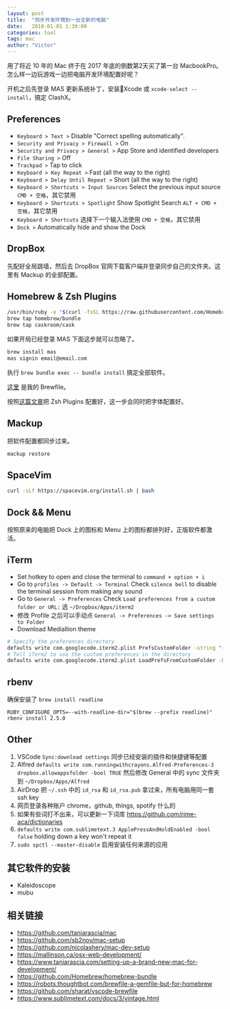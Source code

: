 ```yaml
---
layout: post
title:  "同步开发环境到一台全新的电脑"
date:   2018-01-01 1:30:00
categories: tool
tags: mac
author: "Victor"
---
```


用了将近 10 年的 Mac 终于在 2017 年底的倒数第2天买了第一台 MacbookPro。怎么样一边玩游戏一边把电脑开发环境配置好呢？

开机之后先登录 MAS 更新系统补丁，安装Xcode 或 `xcode-select --install`，搞定 ClashX。

## Preferences

* `Keyboard > Text >` Disable "Correct spelling automatically".
* `Security and Privacy > Firewall >` On
* `Security and Privacy > General >` App Store and identified developers
* `File Sharing >` Off
* `Trackpad >` Tap to click
* `Keyboard > Key Repeat >` Fast (all the way to the right)
* `Keyboard > Delay Until Repeat >` Short (all the way to the right)
* `Keyboard > Shortcuts > Input Sources` Select the previous input source `CMD + 空格`，其它禁用
* `Keyboard > Shortcuts > Spotlight` Show Spotlight Search `ALT + CMD + 空格`，其它禁用
* `Keyboard > Shortcuts` 选择下一个输入法使用 `CMD + 空格`，其它禁用
* `Dock >` Automatically hide and show the Dock

## DropBox

先配好全局跳墙，然后去 DropBox 官网下载客户端并登录同步自己的文件夹。这里有 Mackup 的全部配置。

## Homebrew & Zsh Plugins

```bash
/usr/bin/ruby -e "$(curl -fsSL https://raw.githubusercontent.com/Homebrew/install/master/install)"
brew tap homebrew/bundle
brew tap caskroom/cask
```

如果开局已经登录 MAS 下面这步就可以忽略了。

```bash
brew install mas
mas signin email@email.com
```

执行 `brew bundle exec -- bundle install` 搞定全部软件。

[这里](https://gist.github.com/wjp2013/66dbd649203e822eb6da110300fead47) 是我的 Brewfile。

按照[这篇文章](/tool/manage-zsh-plugins-with-antigen/)把 Zsh Plugins 配置好，这一步会同时把字体配置好。

## Mackup

把软件配置都同步过来。

```bash
mackup restore
```

## SpaceVim

```bash
curl -sLf https://spacevim.org/install.sh | bash
```

## Dock && Menu

按照原来的电脑把 Dock 上的图标和 Menu 上的图标都排列好，正版软件都激活。

## iTerm

* Set hotkey to open and close the terminal to `command + option + i`
* Go to `profiles -> Default -> Terminal` Check `silence bell` to disable the terminal session from making any sound
* Go to `General -> Preferences` Check `Load preferences from a custom folder or URL:` 选 `~/Dropbox/Apps/iterm2`
* 修改 Profile 之后可以手动点 `General -> Preferences -> Save settings to Folder`
* Download Mediallion theme

```bash
# Specify the preferences directory
defaults write com.googlecode.iterm2.plist PrefsCustomFolder -string "~/Dropbox/Apps/iTerm2"
# Tell iTerm2 to use the custom preferences in the directory
defaults write com.googlecode.iterm2.plist LoadPrefsFromCustomFolder -bool true
```

## rbenv

确保安装了 `brew install readline`

```
RUBY_CONFIGURE_OPTS=--with-readline-dir="$(brew --prefix readline)" rbenv install 2.5.0
```

## Other

1. VSCode `Sync:download settings` 同步已经安装的插件和快捷键等配置
2. Alfred `defaults write com.runningwithcrayons.Alfred-Preferences-3 dropbox.allowappsfolder -bool TRUE` 然后修改 General 中的 sync 文件夹到 `~/Dropbox/Apps/Alfred`
3. AirDrop 把 `~/.ssh` 中的 `id_rsa` 和 `id_rsa.pub` 拿过来，所有电脑用同一套 ssh key
4. 网页登录各种账户 chrome，github, things, spotify 什么的
5. 如果有些词打不出来，可以更新一下词库 https://github.com/rime-aca/dictionaries
6. `defaults write com.sublimetext.3 ApplePressAndHoldEnabled -bool false` holding down a key won't repeat it
7. `sudo spctl --master-disable` 启用安装任何来源的应用

## 其它软件的安装

* Kaleidoscope
* mubu

## 相关链接

* https://github.com/taniarascia/mac
* https://github.com/sb2nov/mac-setup
* https://github.com/nicolashery/mac-dev-setup
* https://mallinson.ca/osx-web-development/
* https://www.taniarascia.com/setting-up-a-brand-new-mac-for-development/
* https://github.com/Homebrew/homebrew-bundle
* https://robots.thoughtbot.com/brewfile-a-gemfile-but-for-homebrew
* https://github.com/sharat/vscode-brewfile
* https://www.sublimetext.com/docs/3/vintage.html
